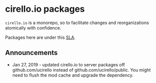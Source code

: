 cirello.io packages
===================


`cirello.io` is a monorepo, so to facilitate changes and reorganizations atomically with confidence.

Packages here are under this [SLA](SLA.md).


## Announcements

- Jan 27, 2019 - updated cirello.io to server packages off github.com/ucirello instead of github.com/ucirello/public. You might need to flush the mod cache and upgrade the dependency.